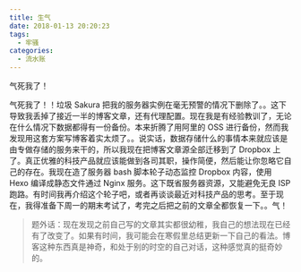 ```yaml
---
title: 生气
date: 2018-01-13 20:20:23
tags:
  - 牢骚
categories:
  - 流水账
---
```


气死我了！

<!-- more -->

气死我了！！垃圾 Sakura 把我的服务器实例在毫无预警的情况下删除了。。这下导致我丢掉了接近一半的博客文章，还有代理配置。现在我是有经验教训了，无论在什么情况下数据都得有一份备份。本来折腾了用阿里的 OSS 进行备份，然而我发现用这套方案写博客着实太烦了。。说实话，数据存储什么的事情本来就应该是由专做存储的服务来干的，所以我现在把博客文章源全部迁移到了 Dropbox 上了。真正优雅的科技产品就应该能做到各司其职，操作简便，然后能让你忽略它自己的存在。我现在造了服务器 bash 脚本轮子动态监控 Dropbox 内容，使用 Hexo 编译成静态文件通过 Nginx 服务。这下既省服务器资源，又能避免无良 ISP 跑路。有时间我再介绍这个轮子吧，或者再谈谈最近对科技产品的思考。至于现在，我得准备下周一的期末考试了，考完之后把之前的文章全都恢复一下。。气！

> 题外话：现在发现之前自己写的文章其实都很幼稚，我自己的想法现在已经有了改变了。如果有时间，我可能会在寒假里总结更新一下自己的看法。博客这种东西真是神奇，和处于别的时空的自己对话，这种感觉真的挺奇妙的。
